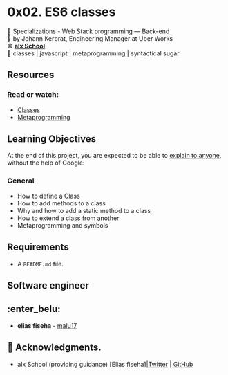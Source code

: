 # 0x02. ES6 classes
:open_file_folder: Specializations - Web Stack programming ― Back-end  
:bust_in_silhouette: by Johann Kerbrat, Engineering Manager at Uber Works  
:copyright: **[alx School](https://www.alx.com/)**  
:bookmark: classes | javascript | metaprogramming | syntactical sugar

## Resources
### Read or watch:
* [Classes](https://developer.mozilla.org/en-US/docs/Web/JavaScript/Reference/Classes)
* [Metaprogramming](https://www.keithcirkel.co.uk/metaprogramming-in-es6-symbols/#symbolspecies)

## Learning Objectives
At the end of this project, you are expected to be able to [explain to anyone](https://fs.blog/2012/04/feynman-technique/), without the help of Google:
### General
* How to define a Class
* How to add methods to a class
* Why and how to add a static method to a class
* How to extend a class from another
* Metaprogramming and symbols

## Requirements
* A ```README.md``` file.



## Software engineer

## :enter_belu: 
* **elias fiseha** - [malu17](https://github.com/malu17)

## :mega: Acknowledgments.

* alx School (providing guidance)
[Elias fiseha]|[Twitter](https://twitter.com/eliasfiseha1) | [GitHub](https://github.com/malu17)

